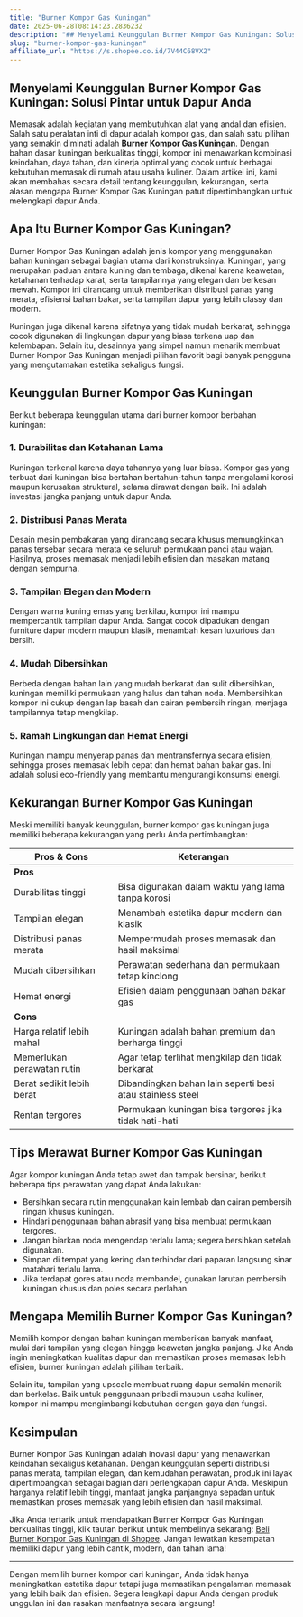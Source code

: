 ```yaml
---
title: "Burner Kompor Gas Kuningan"
date: 2025-06-28T08:14:23.283623Z
description: "## Menyelami Keunggulan Burner Kompor Gas Kuningan: Solusi Pintar untuk Dapur Anda..."
slug: "burner-kompor-gas-kuningan"
affiliate_url: "https://s.shopee.co.id/7V44C68VX2"
---
```

## Menyelami Keunggulan Burner Kompor Gas Kuningan: Solusi Pintar untuk Dapur Anda

Memasak adalah kegiatan yang membutuhkan alat yang andal dan efisien. Salah satu peralatan inti di dapur adalah kompor gas, dan salah satu pilihan yang semakin diminati adalah **Burner Kompor Gas Kuningan**. Dengan bahan dasar kuningan berkualitas tinggi, kompor ini menawarkan kombinasi keindahan, daya tahan, dan kinerja optimal yang cocok untuk berbagai kebutuhan memasak di rumah atau usaha kuliner. Dalam artikel ini, kami akan membahas secara detail tentang keunggulan, kekurangan, serta alasan mengapa Burner Kompor Gas Kuningan patut dipertimbangkan untuk melengkapi dapur Anda.

## Apa Itu Burner Kompor Gas Kuningan?

Burner Kompor Gas Kuningan adalah jenis kompor yang menggunakan bahan kuningan sebagai bagian utama dari konstruksinya. Kuningan, yang merupakan paduan antara kuning dan tembaga, dikenal karena keawetan, ketahanan terhadap karat, serta tampilannya yang elegan dan berkesan mewah. Kompor ini dirancang untuk memberikan distribusi panas yang merata, efisiensi bahan bakar, serta tampilan dapur yang lebih classy dan modern.

Kuningan juga dikenal karena sifatnya yang tidak mudah berkarat, sehingga cocok digunakan di lingkungan dapur yang biasa terkena uap dan kelembapan. Selain itu, desainnya yang simpel namun menarik membuat Burner Kompor Gas Kuningan menjadi pilihan favorit bagi banyak pengguna yang mengutamakan estetika sekaligus fungsi.

## Keunggulan Burner Kompor Gas Kuningan

Berikut beberapa keunggulan utama dari burner kompor berbahan kuningan:

### 1. Durabilitas dan Ketahanan Lama
Kuningan terkenal karena daya tahannya yang luar biasa. Kompor gas yang terbuat dari kuningan bisa bertahan bertahun-tahun tanpa mengalami korosi maupun kerusakan struktural, selama dirawat dengan baik. Ini adalah investasi jangka panjang untuk dapur Anda.

### 2. Distribusi Panas Merata
Desain mesin pembakaran yang dirancang secara khusus memungkinkan panas tersebar secara merata ke seluruh permukaan panci atau wajan. Hasilnya, proses memasak menjadi lebih efisien dan masakan matang dengan sempurna.

### 3. Tampilan Elegan dan Modern
Dengan warna kuning emas yang berkilau, kompor ini mampu mempercantik tampilan dapur Anda. Sangat cocok dipadukan dengan furniture dapur modern maupun klasik, menambah kesan luxurious dan bersih.

### 4. Mudah Dibersihkan
Berbeda dengan bahan lain yang mudah berkarat dan sulit dibersihkan, kuningan memiliki permukaan yang halus dan tahan noda. Membersihkan kompor ini cukup dengan lap basah dan cairan pembersih ringan, menjaga tampilannya tetap mengkilap.

### 5. Ramah Lingkungan dan Hemat Energi
Kuningan mampu menyerap panas dan mentransfernya secara efisien, sehingga proses memasak lebih cepat dan hemat bahan bakar gas. Ini adalah solusi eco-friendly yang membantu mengurangi konsumsi energi.

## Kekurangan Burner Kompor Gas Kuningan

Meski memiliki banyak keunggulan, burner kompor gas kuningan juga memiliki beberapa kekurangan yang perlu Anda pertimbangkan:

| **Pros & Cons** | **Keterangan** |
|-----------------|----------------|
| **Pros**        |                |
| Durabilitas tinggi | Bisa digunakan dalam waktu yang lama tanpa korosi |
| Tampilan elegan | Menambah estetika dapur modern dan klasik |
| Distribusi panas merata | Mempermudah proses memasak dan hasil maksimal |
| Mudah dibersihkan | Perawatan sederhana dan permukaan tetap kinclong |
| Hemat energi | Efisien dalam penggunaan bahan bakar gas | 
| **Cons**        |                |
| Harga relatif lebih mahal | Kuningan adalah bahan premium dan berharga tinggi |
| Memerlukan perawatan rutin | Agar tetap terlihat mengkilap dan tidak berkarat |
| Berat sedikit lebih berat | Dibandingkan bahan lain seperti besi atau stainless steel |
| Rentan tergores | Permukaan kuningan bisa tergores jika tidak hati-hati |

## Tips Merawat Burner Kompor Gas Kuningan

Agar kompor kuningan Anda tetap awet dan tampak bersinar, berikut beberapa tips perawatan yang dapat Anda lakukan:

- Bersihkan secara rutin menggunakan kain lembab dan cairan pembersih ringan khusus kuningan.
- Hindari penggunaan bahan abrasif yang bisa membuat permukaan tergores.
- Jangan biarkan noda mengendap terlalu lama; segera bersihkan setelah digunakan.
- Simpan di tempat yang kering dan terhindar dari paparan langsung sinar matahari terlalu lama.
- Jika terdapat gores atau noda membandel, gunakan larutan pembersih kuningan khusus dan poles secara perlahan.

## Mengapa Memilih Burner Kompor Gas Kuningan?

Memilih kompor dengan bahan kuningan memberikan banyak manfaat, mulai dari tampilan yang elegan hingga keawetan jangka panjang. Jika Anda ingin meningkatkan kualitas dapur dan memastikan proses memasak lebih efisien, burner kuningan adalah pilihan terbaik.

Selain itu, tampilan yang upscale membuat ruang dapur semakin menarik dan berkelas. Baik untuk penggunaan pribadi maupun usaha kuliner, kompor ini mampu mengimbangi kebutuhan dengan gaya dan fungsi.

## Kesimpulan

Burner Kompor Gas Kuningan adalah inovasi dapur yang menawarkan keindahan sekaligus ketahanan. Dengan keunggulan seperti distribusi panas merata, tampilan elegan, dan kemudahan perawatan, produk ini layak dipertimbangkan sebagai bagian dari perlengkapan dapur Anda. Meskipun harganya relatif lebih tinggi, manfaat jangka panjangnya sepadan untuk memastikan proses memasak yang lebih efisien dan hasil maksimal.

Jika Anda tertarik untuk mendapatkan Burner Kompor Gas Kuningan berkualitas tinggi, klik tautan berikut untuk membelinya sekarang: [Beli Burner Kompor Gas Kuningan di Shopee](https://s.shopee.co.id/7V44C68VX2). Jangan lewatkan kesempatan memiliki dapur yang lebih cantik, modern, dan tahan lama!

---

Dengan memilih burner kompor dari kuningan, Anda tidak hanya meningkatkan estetika dapur tetapi juga memastikan pengalaman memasak yang lebih baik dan efisien. Segera lengkapi dapur Anda dengan produk unggulan ini dan rasakan manfaatnya secara langsung!